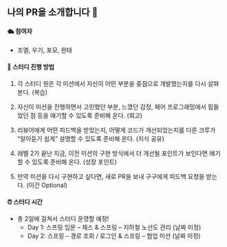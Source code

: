 ## 나의 PR을 소개합니다 🎁

#### 🛳 참여자
- 조엘, 우기, 포모, 완태

#### 📜 스터디 진행 방법
1.	각 스터디 원은 각 미션에서 자신이 어떤 부분을 중점으로 개발했는지를 다시 살펴본다. (복습)

2.	자신이 미션을 진행하면서 고민했던 부분, 느꼈던 감정, 페어 프로그래밍에서 힘들었던 점 등을 얘기할 수 있도록 준비해 온다. (회고)

3.	리뷰어에게 어떤 피드백을 받았는지, 어떻게 코드가 개선되었는지를 다른 크루가 “알아듣기 쉽게” 설명할 수 있도록 준비해 온다. (지식 공유)

4.	레벨 2가 끝난 지금, 이전 미션의 구현 방식에서 더 개선될 포인트가 보인다면 얘기할 수 있도록 준비해 온다. (성장 포인트)

5.	만약 미션을 다시 구현하고 싶다면, 새로 PR을 보내 구구에게 피드백 요청을 받는다. (이건 Optional)

#### ⏰ 스터디 시간
- 총 2일에 걸쳐서 스터디 운영할 예정!
    - Day 1: 스프링 입문 – 체스 & 스프링 – 지하철 노선도 관리 (날짜 미정)
    - Day 2: 스프링 – 경로 조회 / 로그인 & 스프링 – 협업 미션 (날짜 미정)
